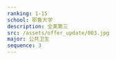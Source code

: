```yaml
---
ranking: 1-15
school: 耶鲁大学
description: 全美第三
src: /assets/offer_update/003.jpg
major: 公共卫生
sequence: 3
---
```

